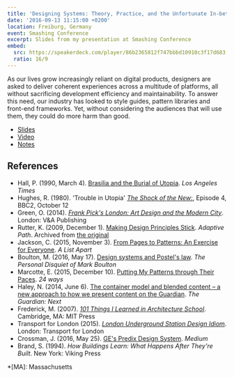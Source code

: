 ```yaml
---
title: 'Designing Systems: Theory, Practice, and the Unfortunate In-between'
date: '2016-09-13 11:15:00 +0200'
location: Freiburg, Germany
event: Smashing Conference
excerpt: Slides from my presentation at Smashing Conference
embed:
  src: https://speakerdeck.com/player/86b2365812f747bbbd10910c3f17d683
  ratio: 16/9
---
```

As our lives grow increasingly reliant on digital products, designers are asked to deliver coherent experiences across a multitude of platforms, all without sacrificing development efficiency and maintainability. To answer this need, our industry has looked to style guides, pattern libraries and front-end frameworks. Yet, without considering the audiences that will use them, they could do more harm than good.

  * [Slides](https://speakerdeck.com/paulrobertlloyd/designing-systems-smashing-conference)
  * [Video](https://vimeo.com/184237467)
  * [Notes](/downloads/2016/09/designing_systems.pdf)

## References
  * Hall, P. (1990, March 4). [Brasilia and the Burial of Utopia](http://articles.latimes.com/1990-03-04/books/bk-2454_1_james-holston). <cite>Los Angeles Times</cite>
  * Hughes, R. (1980). 'Trouble in Utopia' <cite>[The Shock of the New:](https://www.youtube.com/video/C04JZsoqs1A)</cite>, Episode 4, BBC2, October 12
  * Green, O. (2014). <cite>[Frank Pick's London: Art Design and the Modern City](http://www.ltmuseumshop.co.uk/gifts-and-souvenirs/books/underground/product/frank-picks-london-art-design-and-the-modern-city.html)</cite>. London: V&A Publishing
  * Rutter, K. (2009, December 1). [Making Design Principles Stick](http://web.archive.org/web/20100318024044/http://www.adaptivepath.com/ideas/essays/archives/001123.php). <cite>Adaptive Path</cite>. Archived from [the original](http://www.adaptivepath.com/ideas/essays/archives/001123.php)
  * Jackson, C. (2015, November 3). [From Pages to Patterns: An Exercise for Everyone](http://alistapart.com/article/from-pages-to-patterns-an-exercise-for-everyone). <cite>A List Apart</cite>
  * Boulton, M. (2016, May 17). [Design systems and Postel's law](http://markboulton.co.uk/journal/design-systems-and-postels-law). <cite>The Personal Disquiet of Mark Boulton</cite>
  * Marcotte, E. (2015, December 10). [Putting My Patterns through Their Paces](https://24ways.org/2015/putting-my-patterns-through-their-paces/). <cite>24 ways</cite>
  * Haley, N. (2014, June 6). [The container model and blended content – a new approach to how we present content on the Guardian](https://24ways.org/2015/putting-my-patterns-through-their-paces/). <cite>The Guardian: Next</cite>
  * Frederick, M. (2007). <cite>[101 Things I Learned in Architecture School](http://101thingsilearned.com/Architecture/101TILArchitecture.html/)</cite>. Cambridge, MA: MIT Press
  * Transport for London (2015). <cite>[London Underground Station Design Idiom](http://content.tfl.gov.uk/station-design-idiom-2.pdf)</cite>. London: Transport for London
  * Crossman, J. (2016, May 25). [GE's Predix Design System](https://medium.com/ge-design/8236d47b0891). <cite>Medium</cite>
  * Brand, S. (1994). <cite>How Buildings Learn: What Happens After They're Built</cite>. New York: Viking Press

*[MA]:  Massachusetts
